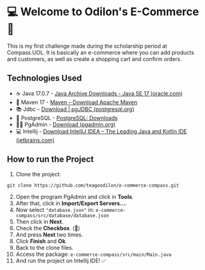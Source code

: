 # 💻 Welcome to Odilon's E-Commerce 🛒
This is my first challenge made during the scholarship period at Compass.UOL. It is basically an e-commerce where you can add products and customers, as well as create a shopping cart and confirm orders.

## Technologies Used 
- ☕ Java 17.0.7 - [Java Archive Downloads - Java SE 17 (oracle.com)](https://www.oracle.com/java/technologies/javase/jdk17-archive-downloads.html)
- 💽 Maven 17 - [Maven – Download Apache Maven](https://maven.apache.org/download.cgi)
- 📚 Jdbc - [Download | pgJDBC (postgresql.org)](https://jdbc.postgresql.org/download/)
- 🐘 PostgreSQL - [PostgreSQL: Downloads](https://www.postgresql.org/download/)
- 👨‍💻 PgAdmin - [Download (pgadmin.org)](https://www.pgadmin.org/download/)
- 💻 Intellij - [Download IntelliJ IDEA – The Leading Java and Kotlin IDE (jetbrains.com)](https://www.jetbrains.com/idea/download/#section=windows)


## How to run the Project 
1. Clone the project:
```
git clone https://github.com/teagoodilon/e-commerce-compass.git
```
2. Open the program PgAdmin and click in **Tools**.
3. After that, click in **Import/Export Servers...**.
4. Now select `"database.json"` in: `e-commerce-compass/src/database/database.json`
5. Then click in **Next**.
6. Check the **Checkbox**. (🤣)
7. And press **Next** two times.
8. Click **Finish** and **Ok**.
9. Back to the clone files.
10. Access the package: `e-commerce-compass/src/main/Main.java`
11. And run the project on Intellij IDE! ✅
